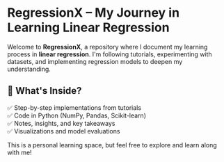 # RegressionX – My Journey in Learning Linear Regression  

Welcome to **RegressionX**, a repository where I document my learning process in **linear regression**. I'm following tutorials, experimenting with datasets, and implementing regression models to deepen my understanding.  

## 🔹 What's Inside?  
✅ Step-by-step implementations from tutorials  
✅ Code in Python (NumPy, Pandas, Scikit-learn)  
✅ Notes, insights, and key takeaways  
✅ Visualizations and model evaluations  

This is a personal learning space, but feel free to explore and learn along with me!  
